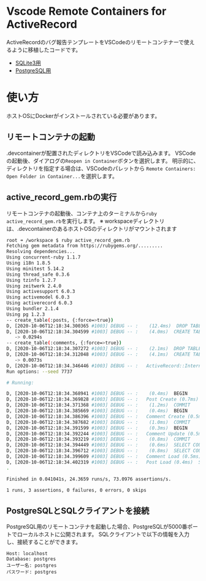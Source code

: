 # Vscode Remote Containers for ActiveRecord

ActiveRecordのバグ報告テンプレートをVSCodeのリモートコンテナーで使えるように移植したコードです。

* [SQLite3用](https://github.com/mh-mobile/vscode_remote_containers_for_active_record/tree/master/containers/sqlite)
* [PostgreSQL用](https://github.com/mh-mobile/vscode_remote_containers_for_active_record/tree/master/containers/postgres)

# 使い方

ホストOSにDockerがインストールされている必要があります。

## リモートコンテナの起動

.devcontainerが配置されたディレクトリをVSCodeで読み込みます。
VSCodeの起動後、ダイアログの`Reopen in Container`ボタンを選択します。
明示的に、ディレクトリを指定する場合は、VSCodeのパレットから `Remote Containers: Open Folder in Container...`を選択します。

## active_record_gem.rbの実行

リモートコンテナの起動後、コンテナ上のターミナルから`ruby active_record_gem.rb`を実行します。
※ workspaceディレクトリは、.devcontainerのあるホストOSのディレクトリがマウントされます

```bash
root ➜ /workspace $ ruby active_record_gem.rb 
Fetching gem metadata from https://rubygems.org/.........
Resolving dependencies...
Using concurrent-ruby 1.1.7
Using i18n 1.8.5
Using minitest 5.14.2
Using thread_safe 0.3.6
Using tzinfo 1.2.7
Using zeitwerk 2.4.0
Using activesupport 6.0.3
Using activemodel 6.0.3
Using activerecord 6.0.3
Using bundler 2.1.4
Using pg 1.2.3
-- create_table(:posts, {:force=>true})
D, [2020-10-06T12:18:34.300365 #1003] DEBUG -- :    (12.4ms)  DROP TABLE IF EXISTS "posts"
D, [2020-10-06T12:18:34.304599 #1003] DEBUG -- :    (4.0ms)  CREATE TABLE "posts" ("id" bigserial primary key)
   -> 0.0294s
-- create_table(:comments, {:force=>true})
D, [2020-10-06T12:18:34.307272 #1003] DEBUG -- :    (2.1ms)  DROP TABLE IF EXISTS "comments"
D, [2020-10-06T12:18:34.312048 #1003] DEBUG -- :    (4.1ms)  CREATE TABLE "comments" ("id" bigserial primary key, "post_id" integer)
   -> 0.0073s
D, [2020-10-06T12:18:34.346446 #1003] DEBUG -- :   ActiveRecord::InternalMetadata Load (0.9ms)  SELECT "ar_internal_metadata".* FROM "ar_internal_metadata" WHERE "ar_internal_metadata"."key" = $1 LIMIT $2  [["key", "environment"], ["LIMIT", 1]]
Run options: --seed 7737

# Running:

D, [2020-10-06T12:18:34.368941 #1003] DEBUG -- :    (0.4ms)  BEGIN
D, [2020-10-06T12:18:34.369828 #1003] DEBUG -- :   Post Create (0.7ms)  INSERT INTO "posts" DEFAULT VALUES RETURNING "id"
D, [2020-10-06T12:18:34.371368 #1003] DEBUG -- :    (1.2ms)  COMMIT
D, [2020-10-06T12:18:34.385669 #1003] DEBUG -- :    (0.4ms)  BEGIN
D, [2020-10-06T12:18:34.386396 #1003] DEBUG -- :   Comment Create (0.5ms)  INSERT INTO "comments" DEFAULT VALUES RETURNING "id"
D, [2020-10-06T12:18:34.387682 #1003] DEBUG -- :    (1.0ms)  COMMIT
D, [2020-10-06T12:18:34.391599 #1003] DEBUG -- :    (0.3ms)  BEGIN
D, [2020-10-06T12:18:34.392244 #1003] DEBUG -- :   Comment Update (0.5ms)  UPDATE "comments" SET "post_id" = $1 WHERE "comments"."id" = $2  [["post_id", 1], ["id", 1]]
D, [2020-10-06T12:18:34.393219 #1003] DEBUG -- :    (0.8ms)  COMMIT
D, [2020-10-06T12:18:34.394449 #1003] DEBUG -- :    (0.6ms)  SELECT COUNT(*) FROM "comments" WHERE "comments"."post_id" = $1  [["post_id", 1]]
D, [2020-10-06T12:18:34.396712 #1003] DEBUG -- :    (0.8ms)  SELECT COUNT(*) FROM "comments"
D, [2020-10-06T12:18:34.399609 #1003] DEBUG -- :   Comment Load (0.5ms)  SELECT "comments".* FROM "comments" ORDER BY "comments"."id" ASC LIMIT $1  [["LIMIT", 1]]
D, [2020-10-06T12:18:34.402319 #1003] DEBUG -- :   Post Load (0.4ms)  SELECT "posts".* FROM "posts" WHERE "posts"."id" = $1 LIMIT $2  [["id", 1], ["LIMIT", 1]]
.

Finished in 0.041041s, 24.3659 runs/s, 73.0976 assertions/s.

1 runs, 3 assertions, 0 failures, 0 errors, 0 skips
```

## PostgreSQLとSQLクライアントを接続

PostgreSQL用のリモートコンテナを起動した場合、PostgreSQLが5000番ポートでローカルホストに公開されます。
SQLクライアントで以下の情報を入力し、接続することができます。

```
Host: localhost
Database: postgres
ユーザー名: postgres
パスワード: postgres
```
